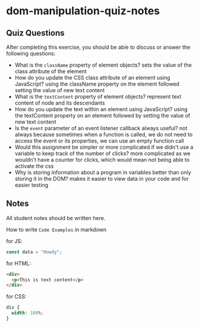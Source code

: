 # dom-manipulation-quiz-notes

## Quiz Questions

After completing this exercise, you should be able to discuss or answer the following questions:

- What is the `className` property of element objects?
sets the value of the class attribute of the element
- How do you update the CSS class attribute of an element using JavaScript?
using the className property on the element followed setting the value of new text content
- What is the `textContent` property of element objects?
represent text content of node and its descendants
- How do you update the text within an element using JavaScript?
using the textContent property on an element followed by setting the value of new text content
- Is the `event` parameter of an event listener callback always useful?
not always because sometimes when a function is called, we do not need to access the event or its properties, we can use an empty function call
- Would this assignment be simpler or more complicated if we didn't use a variable to keep track of the number of clicks?
more complicated as we wouldn't have a counter for clicks, which would mean not being able to activate the css
- Why is storing information about a program in variables better than only storing it in the DOM?
makes it easier to view data in your code and for easier testing

## Notes

All student notes should be written here.


How to write `Code Examples` in markdown

for JS:

```javascript
const data = "Howdy";
```

for HTML:

```html
<div>
  <p>This is text content</p>
</div>
```

for CSS:

```css
div {
  width: 100%;
}
```
